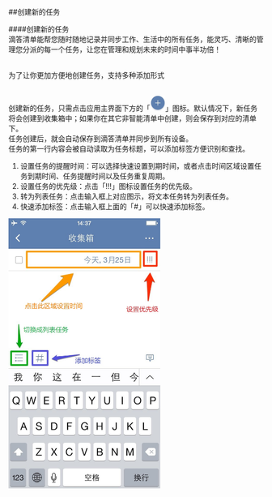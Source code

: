 ##创建新的任务

####创建新的任务
<br >滴答清单能帮您随时随地记录并同步工作、生活中的所有任务，能灵巧、清晰的管理您分派的每一个任务，让您在管理和规划未来的时间中事半功倍！

<br >为了让你更加方便地创建任务，支持多种添加形式

<br >创建新的任务，只需点击应用主界面下方的「<img src="../images/image3210.jpg" title="添加任务" width="30" />」图标。默认情况下，新任务将会创建到收集箱中；如果你在其它非智能清单中创建，则会保存到对应的清单下。
<br >任务创建后，就会自动保存到滴答清单并同步到所有设备。
<br >任务的第一行内容会被自动读取为任务标题，可以添加标签方便识别和查找。


1. 设置任务的提醒时间：可以选择快速设置到期时间，或者点击时间区域设置任务到期时间、任务提醒时间以及任务重复周期。
2. 设置任务的优先级：点击「!!!」图标设置任务的优先级。
3. 转为列表任务：点击输入框上对应图示，将文本任务转为列表任务。
4. 快速添加标签：点击输入框上面的「#」可以快速添加标签。

<img src="../images/image3211.jpg" title="新建任务界面" width="300" />  


